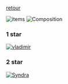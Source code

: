 [retour](../README.md)

![items](https://progameguides.com/wp-content/uploads/2019/06/tft-full-item-cheat-sheet-set2-816x368.png)
![Composition](https://i.ibb.co/y0KHgv4/compo1.png)

### 1 star
[![vladimir](https://static1.millenium.org/articles/7/34/86/27/@/1182456-vlad-article_4_t-1.PNG)](team_composition/ocean_mage_mystic.md)
### 2 star
[![Syndra](https://static1.millenium.org/articles/7/34/86/27/@/1182477-syndra-article_4_t-1.PNG)](team_composition/ocean_mage_mystic.md)